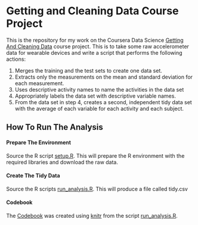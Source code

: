# Getting and Cleaning Data Course Project


This is the repository for my work on the Coursera Data Science [Getting And Cleaning Data](https://www.coursera.org/learn/data-cleaning/peer/FIZtT/getting-and-cleaning-data-course-project) course project. This is to take some raw accelerometer data for wearable devices and write a script that performs the following actions:

1. Merges the training and the test sets to create one data set.
2. Extracts only the measurements on the mean and standard deviation for each measurement.
3. Uses descriptive activity names to name the activities in the data set
4. Appropriately labels the data set with descriptive variable names.
5. From the data set in step 4, creates a second, independent tidy data set with the average of each variable for each activity and each subject.

## How To Run The Analysis ##


#### Prepare The Environment ####

Source the R script [setup.R](setup.R). This will prepare the R environment with the required libraries and download the raw data.

#### Create The Tidy Data ####

Source the R scripts [run_analysis.R](run_analysis.R). This will produce a file called tidy.csv


#### Codebook ####

The [Codebook](Codebook.md) was created using [knitr](https://yihui.name/knitr/) from the script [run_analysis.R](run_analysis.R).






